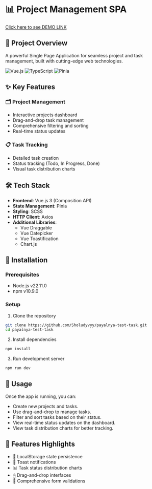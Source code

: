 # 📊 Project Management SPA

[Click here to see DEMO LINK](https://sholudyvyy.github.io/payalnya-test-task/#/)

## 🚀 Project Overview

A powerful Single Page Application for seamless project and task management, built with cutting-edge web technologies.

![Vue.js](https://img.shields.io/badge/Vue.js-3-4FC08D?style=for-the-badge&logo=vue.js&logoColor=white)
![TypeScript](https://img.shields.io/badge/TypeScript-blue?style=for-the-badge&logo=typescript&logoColor=white)
![Pinia](https://img.shields.io/badge/Pinia-yellow?style=for-the-badge&logo=data:image/png;base64,YOUR_PINIA_LOGO_BASE64)

## ✨ Key Features

### 🗂 Project Management
- Interactive projects dashboard
- Drag-and-drop task management
- Comprehensive filtering and sorting
- Real-time status updates

### 📋 Task Tracking
- Detailed task creation
- Status tracking (Todo, In Progress, Done)
- Visual task distribution charts

## 🛠 Tech Stack

- **Frontend**: Vue.js 3 (Composition API)
- **State Management**: Pinia
- **Styling**: SCSS
- **HTTP Client**: Axios
- **Additional Libraries**:
  - Vue Draggable
  - Vue Datepicker
  - Vue Toastification
  - Chart.js

## 🔧 Installation

### Prerequisites
- Node.js v22.11.0
- npm v10.9.0

### Setup

1. Clone the repository
```bash
git clone https://github.com/Sholudyvyy/payalnya-test-task.git
cd payalnya-test-task
```

2. Install dependencies
```bash
npm install
```

3. Run development server
```bash
npm run dev
```

## 🔧 Usage

Once the app is running, you can:

- Create new projects and tasks.
- Use drag-and-drop to manage tasks.
- Filter and sort tasks based on their status.
- View real-time status updates on the dashboard.
- View task distribution charts for better tracking.

## 🌟 Features Highlights

- 💾 LocalStorage state persistence
- 🔔 Toast notifications
- 📊 Task status distribution charts
- 🖱 Drag-and-drop interfaces
- 📝 Comprehensive form validations

